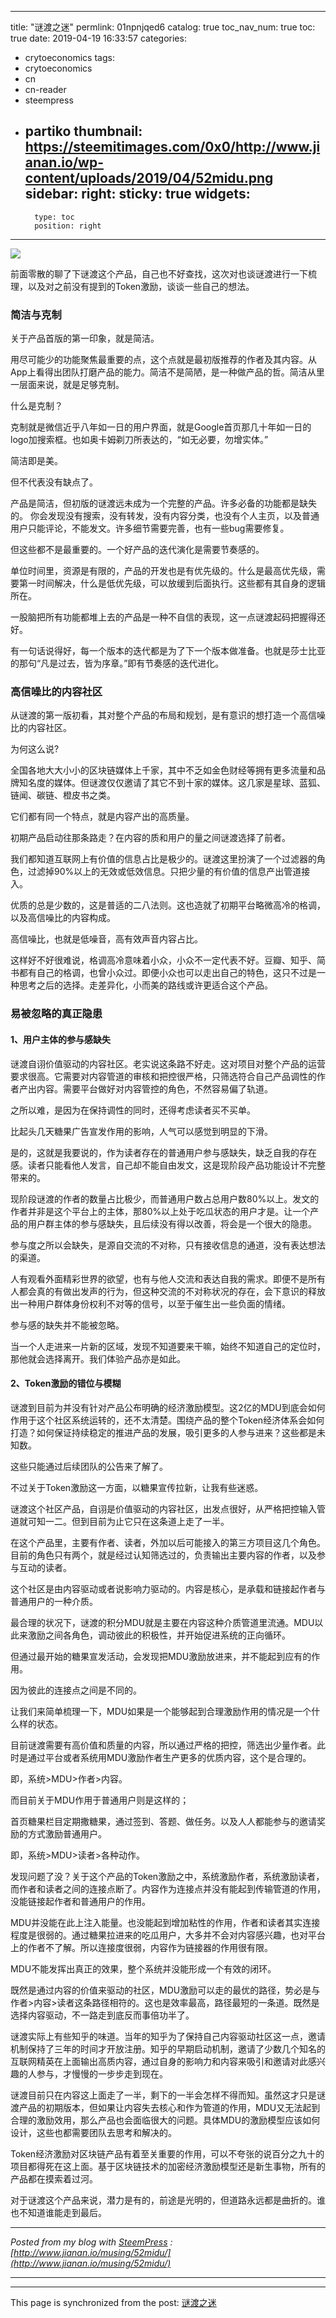 
---
title: "谜渡之迷"
permlink: 01npnjqed6
catalog: true
toc_nav_num: true
toc: true
date: 2019-04-19 16:33:57
categories:
- crytoeconomics
tags:
- crytoeconomics
- cn
- cn-reader
- steempress
- partiko
thumbnail: https://steemitimages.com/0x0/http://www.jianan.io/wp-content/uploads/2019/04/52midu.png
sidebar:
    right:
        sticky: true
widgets:
    -
        type: toc
        position: right
---


![](https://steemitimages.com/0x0/http://www.jianan.io/wp-content/uploads/2019/04/52midu.png)

前面零散的聊了下谜渡这个产品，自己也不好查找，这次对也谈谜渡进行一下梳理，以及对之前没有提到的Token激励，谈谈一些自己的想法。

### 简洁与克制

关于产品首版的第一印象，就是简洁。

用尽可能少的功能聚焦最重要的点，这个点就是最初版推荐的作者及其内容。从App上看得出团队打磨产品的能力。简洁不是简陋，是一种做产品的哲。简洁从里一层面来说，就是足够克制。

什么是克制？

克制就是微信近乎八年如一日的用户界面，就是Google首页那几十年如一日的logo加搜索框。也如奥卡姆剃刀所表达的，“如无必要，勿增实体。”

简洁即是美。

但不代表没有缺点了。

产品是简洁，但初版的谜渡远未成为一个完整的产品。许多必备的功能都是缺失的。
你会发现没有搜索，没有转发，没有内容分类，也没有个人主页，以及普通用户只能评论，不能发文。许多细节需要完善，也有一些bug需要修复。

但这些都不是最重要的。一个好产品的迭代演化是需要节奏感的。

单位时间里，资源是有限的，产品的开发也是有优先级的。什么是最高优先级，需要第一时间解决，什么是低优先级，可以放缓到后面执行。这些都有其自身的逻辑所在。

一股脑把所有功能都堆上去的产品是一种不自信的表现，这一点谜渡起码把握得还好。

有一句话说得好，每一个版本的迭代都是为了下一个版本做准备。也就是莎士比亚的那句“凡是过去，皆为序章。”即有节奏感的迭代进化。

### 高信噪比的内容社区

从谜渡的第一版初看，其对整个产品的布局和规划，是有意识的想打造一个高信噪比的内容社区。

为何这么说?

全国各地大大小小的区块链媒体上千家，其中不乏如金色财经等拥有更多流量和品牌知名度的媒体。但谜渡仅仅邀请了其它不到十家的媒体。这几家是星球、蓝狐、链闻、碳链、橙皮书之类。

它们都有同一个特点，就是内容产出的高质量。

初期产品启动往那条路走？在内容的质和用户的量之间谜渡选择了前者。

我们都知道互联网上有价值的信息占比是极少的。谜渡这里扮演了一个过滤器的角色，过滤掉90%以上的无效或低效信息。只把少量的有价值的信息产出管道接入。

优质的总是少数的，这是普适的二八法则。这也造就了初期平台略微高冷的格调，以及高信噪比的内容构成。

高信噪比，也就是低噪音，高有效声音内容占比。

这样好不好很难说，格调高冷意味着小众，小众不一定代表不好。豆瓣、知乎、简书都有自己的格调，也曾小众过。即便小众也可以走出自己的特色，这只不过是一种思考之后的选择。走差异化，小而美的路线或许更适合这个产品。

### 易被忽略的真正隐患

#### 1、用户主体的参与感缺失

谜渡自诩价值驱动的内容社区。老实说这条路不好走。这对项目对整个产品的运营要求很高。它需要对内容管道的审核和把控很严格，只筛选符合自己产品调性的作者产出内容。需要平台做好对内容管控的角色，不然容易偏了轨道。

之所以难，是因为在保持调性的同时，还得考虑读者买不买单。

比起头几天糖果广告宣发作用的影响，人气可以感觉到明显的下滑。

是的，这就是我要说的，作为读者存在的普通用户参与感缺失，缺乏自我的存在感。读者只能看他人发言，自己却不能自由发文，这是现阶段产品功能设计不完整带来的。

现阶段谜渡的作者的数量占比极少，而普通用户数占总用户数80%以上。发文的作者并非是这个平台上的主体，那80%以上处于吃瓜状态的用户才是。让一个产品的用户群主体的参与感缺失，且后续没有得以改善，将会是一个很大的隐患。

参与度之所以会缺失，是源自交流的不对称，只有接收信息的通道，没有表达想法的渠道。

人有观看外面精彩世界的欲望，也有与他人交流和表达自我的需求。即便不是所有人都会真的有做出发声的行为，但这种交流的不对称状况的存在，会下意识的释放出一种用户群体身份权利不对等的信号，以至于催生出一些负面的情绪。

参与感的缺失并不能被忽略。

当一个人走进来一片新的区域，发现不知道要来干嘛，始终不知道自己的定位时，那他就会选择离开。我们体验产品亦是如此。

#### 2、Token激励的错位与模糊

谜渡到目前为并没有针对产品公布明确的经济激励模型。这2亿的MDU到底会如何作用于这个社区系统运转的，还不太清楚。围绕产品的整个Token经济体系会如何打造？如何保证持续稳定的推进产品的发展，吸引更多的人参与进来？这些都是未知数。

这些只能通过后续团队的公告来了解了。

不过关于Token激励这一方面，以糖果宣传拉新，让我有些迷惑。

谜渡这个社区产品，自诩是价值驱动的内容社区，出发点很好，从严格把控输入管道就可知一二。但到目前为止它只在这条道上走了一半。

在这个产品里，主要有作者、读者，外加以后可能接入的第三方项目这几个角色。目前的角色只有两个，就是经过认知筛选过的，负责输出主要内容的作者，以及参与互动的读者。

这个社区是由内容驱动或者说影响力驱动的。内容是核心，是承载和链接起作者与普通用户的一种介质。

最合理的状况下，谜渡的积分MDU就是主要在内容这种介质管道里流通。MDU以此来激励之间各角色，调动彼此的积极性，并开始促进系统的正向循环。

但通过最开始的糖果宣发活动，会发现把MDU激励放进来，并不能起到应有的作用。

因为彼此的连接点之间是不同的。

让我们来简单梳理一下，MDU如果是一个能够起到合理激励作用的情况是一个什么样的状态。

目前谜渡需要有高价值和质量的内容，所以通过严格的把控，筛选出少量作者。此时是通过平台或者系统用MDU激励作者生产更多的优质内容，这个是合理的。

即，系统>MDU>作者>内容。

而目前关于MDU作用于普通用户则是这样的；

首页糖果栏目定期撒糖果，通过签到、答题、做任务。以及人人都能参与的邀请奖励的方式激励普通用户。

即，系统>MDU>读者>各种动作。

发现问题了没？关于这个产品的Token激励之中，系统激励作者，系统激励读者，而作者和读者之间的连接点断了。内容作为连接点并没有能起到传输管道的作用，没能链接起作者和普通用户的作用。

MDU并没能在此上注入能量。也没能起到增加粘性的作用，作者和读者其实连接程度是很弱的。通过糖果拉进来的吃瓜用户，大多并不会对内容感兴趣，也对平台上的作者不了解。所以连接度很弱，内容作为链接器的作用很有限。

MDU不能发挥出真正的效果，整个系统并没能形成一个有效的闭环。

既然是通过内容的价值来驱动的社区，MDU激励可以走的最优的路径，势必是与作者>内容>读者这条路径相符的。这也是效率最高，路径最短的一条道。既然是选择内容驱动，不一路走到底反而事倍功半了。

谜渡实际上有些知乎的味道。当年的知乎为了保持自己内容驱动社区这一点，邀请机制保持了三年的时间才开放注册。知乎的早期启动机制，邀请了少数几个知名的互联网精英在上面输出高质内容，通过自身的影响力和内容来吸引和邀请对此感兴趣的人参与，才慢慢的一步步走到现在。

谜渡目前只在内容这上面走了一半，剩下的一半会怎样不得而知。虽然这才只是谜渡产品的初期版本，但如果让内容失去核心和作为管道的作用，MDU又无法起到合理的激励效用，那么产品也会面临很大的问题。具体MDU的激励模型应该如何设计，这些也都需要团队去思考和解决的。

Token经济激励对区块链产品有着至关重要的作用，可以不夸张的说百分之九十的项目都得死在这上面。基于区块链技术的加密经济激励模型还是新生事物，所有的产品都在摸索着过河。

对于谜渡这个产品来说，潜力是有的，前途是光明的，但道路永远都是曲折的。谁也不知道谁能走到最后。 

---

_Posted from my blog with [SteemPress](https://wordpress.org/plugins/steempress/) : [http://www.jianan.io/musing/52midu/](http://www.jianan.io/musing/52midu/)_

---

- - -

This page is synchronized from the post: [谜渡之迷](https://steemit.com/@jianan/01npnjqed6)

